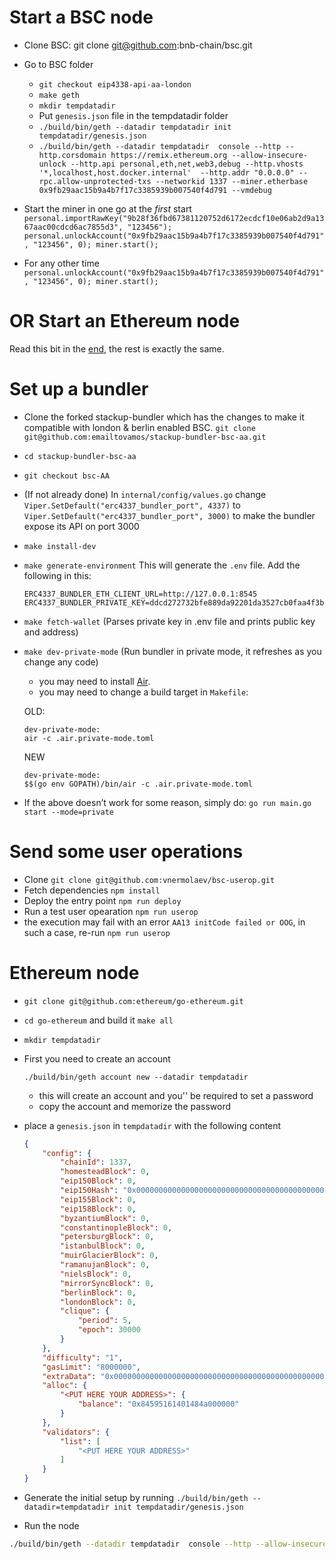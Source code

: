 # Start a BSC node

* Clone BSC:
git clone git@github.com:bnb-chain/bsc.git 

* Go to BSC folder
    * `git checkout eip4338-api-aa-london`
    * `make geth`
    * `mkdir tempdatadir `
    * Put `genesis.json` file in the tempdatadir folder 
    * `./build/bin/geth --datadir tempdatadir init tempdatadir/genesis.json`
    * `./build/bin/geth --datadir tempdatadir  console --http --http.corsdomain https://remix.ethereum.org --allow-insecure-unlock --http.api personal,eth,net,web3,debug --http.vhosts '*,localhost,host.docker.internal'  --http.addr "0.0.0.0" --rpc.allow-unprotected-txs --networkid 1337 --miner.etherbase 0x9fb29aac15b9a4b7f17c3385939b007540f4d791 --vmdebug`
* Start the miner in one go at the _first_ start 
`personal.importRawKey("9b28f36fbd67381120752d6172ecdcf10e06ab2d9a1367aac00cdcd6ac7855d3", "123456"); personal.unlockAccount("0x9fb29aac15b9a4b7f17c3385939b007540f4d791", "123456", 0); miner.start();`
* For any other time `personal.unlockAccount("0x9fb29aac15b9a4b7f17c3385939b007540f4d791", "123456", 0); miner.start();`

# OR Start an Ethereum node
Read this bit in the [end](#ethereum-node), the rest is exactly the same.


# Set up a bundler

* Clone the forked stackup-bundler which has the changes to make it compatible with london & berlin enabled BSC.
`git clone git@github.com:emailtovamos/stackup-bundler-bsc-aa.git`

* `cd stackup-bundler-bsc-aa`

* `git checkout bsc-AA`

* (If not already done) In `internal/config/values.go` change 
`Viper.SetDefault("erc4337_bundler_port", 4337)`
to
`Viper.SetDefault("erc4337_bundler_port", 3000)`
to make the bundler expose its API on port 3000

* `make install-dev`

* `make generate-environment`
This will generate the `.env` file. Add the following in this:
    ```
    ERC4337_BUNDLER_ETH_CLIENT_URL=http://127.0.0.1:8545
    ERC4337_BUNDLER_PRIVATE_KEY=ddcd272732bfe889da92201da3527cb0faa4f3be06f5baa9e9269b700dfa2c2c
    ```
* `make fetch-wallet` (Parses private key in .env file and prints public key and address)

* `make dev-private-mode`
(Run bundler in private mode, it refreshes as you change any code)
    * you may need to install [Air](https://github.com/cosmtrek/air).
    * you may need to change a build target in `Makefile`:
    
    OLD: 
    ```
    dev-private-mode:
    air -c .air.private-mode.toml
    ```

    NEW
    ```
    dev-private-mode:
    $$(go env GOPATH)/bin/air -c .air.private-mode.toml
    ```
* If the above doesn’t work for some reason, simply do:
`go run main.go start --mode=private`

# Send some user operations

* Clone `git clone git@github.com:vnermolaev/bsc-userop.git`
* Fetch dependencies `npm install`
* Deploy the entry point `npm run deploy`
* Run a test user opearation `npm run userop`
* the execution may fail with an error `AA13 initCode failed or OOG`, in such a case, re-run `npm run userop`


# Ethereum node

* `git clone git@github.com:ethereum/go-ethereum.git`
* `cd go-ethereum` and build it `make all`
* `mkdir tempdatadir`
* First you need to create an account

    `./build/bin/geth account new --datadir tempdatadir`
    - this will create an account and you'' be required to set a password
    - copy the account and memorize the password
* place a `genesis.json` in `tempdatadir` with the following content
    ```json
    {
        "config": {
            "chainId": 1337,
            "homesteadBlock": 0,
            "eip150Block": 0,
            "eip150Hash": "0x0000000000000000000000000000000000000000000000000000000000000000",
            "eip155Block": 0,
            "eip158Block": 0,
            "byzantiumBlock": 0,
            "constantinopleBlock": 0,
            "petersburgBlock": 0,
            "istanbulBlock": 0,
            "muirGlacierBlock": 0,
            "ramanujanBlock": 0,
            "nielsBlock": 0,
            "mirrorSyncBlock": 0,
            "berlinBlock": 0,
            "londonBlock": 0,
            "clique": {
                "period": 5,
                "epoch": 30000
            }
        },
        "difficulty": "1",
        "gasLimit": "8000000",
        "extraData": "0x0000000000000000000000000000000000000000000000000000000000000000<PUT HERE YOUR ADDRESS WITHOU 0x>0000000000000000000000000000000000000000000000000000000000000000000000000000000000000000000000000000000000000000000000000000000000",
        "alloc": {        
            "<PUT HERE YOUR ADDRESS>": {
                "balance": "0x84595161401484a000000"
            }
        },
        "validators": {
            "list": [
                "<PUT HERE YOUR ADDRESS>"
            ]
        }
    }
    ```
* Generate the initial setup by running `./build/bin/geth --datadir=tempdatadir init tempdatadir/genesis.json`

* Run the node
```bash
./build/bin/geth --datadir tempdatadir  console --http --allow-insecure-unlock --http.api personal,eth,net,web3,debug  --http.addr "0.0.0.0" --rpc.allow-unprotected-txs --networkid 1337 --unlock <PUT HERE YOUR ADDRESS> --mine --miner.etherbase <PUT HERE YOUR ADDRESS>
```

